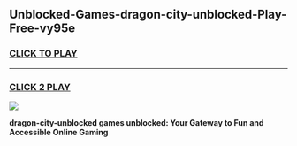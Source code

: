 
## Unblocked-Games-dragon-city-unblocked-Play-Free-vy95e
<h3>
<a href="https://premium76.site?title=dragon-city-unblocked&ref=20M">CLICK TO PLAY</a></h3>
<hr>

<h3>
<a href="https://premium76.site?title=dragon-city-unblocked&ref=20M">CLICK 2 PLAY</a>
  
</h3>

<a href="https://premium76.site?title=dragon-city-unblocked&ref=19M"><img src="https://clearcache.store/games.png"></a>


**dragon-city-unblocked games unblocked: Your Gateway to Fun and Accessible Online Gaming**
